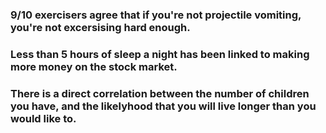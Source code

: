 
### 9/10 exercisers agree that if you're not projectile vomiting, you're not excersising hard enough.

### Less than 5 hours of sleep a night has been linked to making more money on the stock market.

### There is a direct correlation between the number of children you have, and the likelyhood that you will live longer than you would like to.


























